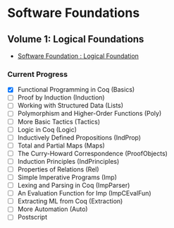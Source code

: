 #  Software Foundations
## Volume 1: Logical Foundations
- [Software Foundation : Logical Foundation](https://softwarefoundations.cis.upenn.edu/lf-current/toc.html)

### Current Progress
- [x] Functional Programming in Coq    (Basics)
- [ ] Proof by Induction    (Induction)
- [ ] Working with Structured Data    (Lists)
- [ ] Polymorphism and Higher-Order Functions    (Poly)
- [ ] More Basic Tactics    (Tactics)
- [ ] Logic in Coq    (Logic)
- [ ] Inductively Defined Propositions    (IndProp)
- [ ] Total and Partial Maps    (Maps)
- [ ] The Curry-Howard Correspondence    (ProofObjects)
- [ ] Induction Principles    (IndPrinciples)
- [ ] Properties of Relations    (Rel)
- [ ] Simple Imperative Programs    (Imp)
- [ ] Lexing and Parsing in Coq    (ImpParser)
- [ ] An Evaluation Function for Imp    (ImpCEvalFun)
- [ ] Extracting ML from Coq    (Extraction)
- [ ] More Automation    (Auto)
- [ ] Postscript
